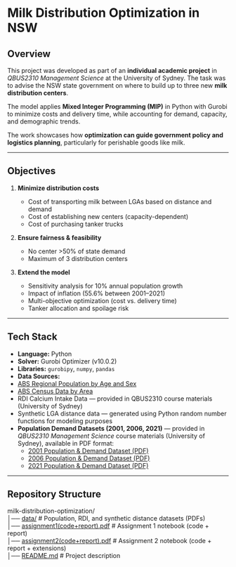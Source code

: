 # Milk Distribution Optimization in NSW

## Overview  
This project was developed as part of an **individual academic project** in *QBUS2310 Management Science* at the University of Sydney. The task was to advise the NSW state government on where to build up to three new **milk distribution centers**.  

The model applies **Mixed Integer Programming (MIP)** in Python with Gurobi to minimize costs and delivery time, while accounting for demand, capacity, and demographic trends.  

The work showcases how **optimization can guide government policy and logistics planning**, particularly for perishable goods like milk.

---

## Objectives  
1. **Minimize distribution costs**  
   - Cost of transporting milk between LGAs based on distance and demand  
   - Cost of establishing new centers (capacity-dependent)  
   - Cost of purchasing tanker trucks  

2. **Ensure fairness & feasibility**  
   - No center >50% of state demand  
   - Maximum of 3 distribution centers  

3. **Extend the model**  
   - Sensitivity analysis for 10% annual population growth  
   - Impact of inflation (55.6% between 2001–2021)  
   - Multi-objective optimization (cost vs. delivery time)  
   - Tanker allocation and spoilage risk  

---

## Tech Stack  
- **Language:** Python  
- **Solver:** Gurobi Optimizer (v10.0.2)  
- **Libraries:** `gurobipy`, `numpy`, `pandas`  
- **Data Sources:** 
- [ABS Regional Population by Age and Sex](https://www.abs.gov.au/statistics/people/population/regional-population-age-and-sex/latest-release#data-downloads)  
- [ABS Census Data by Area](https://www.abs.gov.au/census/find-census-data/search-by-area?opendocument&navpos=220)  
- RDI Calcium Intake Data — provided in QBUS2310 course materials (University of Sydney)  
- Synthetic LGA distance data — generated using Python random number functions for modeling purposes  
- **Population Demand Datasets (2001, 2006, 2021)** — provided in *QBUS2310 Management Science* course materials (University of Sydney), available in PDF format: 
  - [2001 Population & Demand Dataset (PDF)](./data/population_demand_2001.pdf)  
  - [2006 Population & Demand Dataset (PDF)](./data/population_demand_2006.pdf)  
  - [2021 Population & Demand Dataset (PDF)](./data/population_demand_2021.pdf)  

---

## Repository Structure  
milk-distribution-optimization/  
│── [data/](./data)               # Population, RDI, and synthetic distance datasets (PDFs)  
│── [assignment1(code+report).pdf](./assignment1(code+report).pdf)   # Assignment 1 notebook (code + report)  
│── [assignment2(code+report).pdf](./assignment2(code+report).pdf)   # Assignment 2 notebook (code + report + extensions)  
│── [README.md](./README.md)      # Project description  



